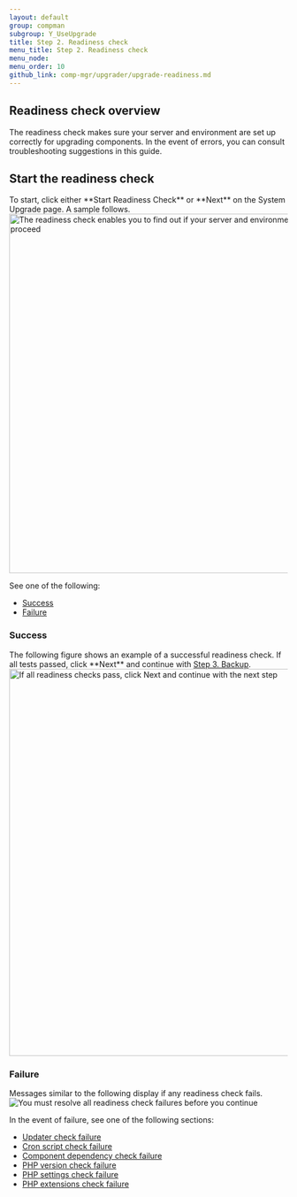 ```yaml
---
layout: default 
group: compman
subgroup: Y_UseUpgrade
title: Step 2. Readiness check
menu_title: Step 2. Readiness check
menu_node: 
menu_order: 10
github_link: comp-mgr/upgrader/upgrade-readiness.md
---
```



<h2 id="upgrade-readiness-over">Readiness check overview</h2>
The readiness check makes sure your server and environment are set up correctly for upgrading components. In the event of errors, you can consult troubleshooting suggestions in this guide.

<h2 id="compman-readiness-start">Start the readiness check</h2>
To start, click either **Start Readiness Check** or **Next** on the System Upgrade page. A sample follows.

<img src="{{ site.baseurl }}common/images/upgr_readiness.png" width="650px" alt="The readiness check enables you to find out if your server and environment are ready to proceed">

See one of the following:

*	<a href="#compman-readiness-success">Success</a>
*	<a href="#compman-readiness-fail">Failure</a>

<h3 id="compman-readiness-success">Success</h3>
The following figure shows an example of a successful readiness check. If all tests passed, click **Next** and continue with <a href="{{ site.gdeurl }}comp-mgr/upgrader/upgrade-backup.html">Step 3. Backup</a>.

<img src="{{ site.baseurl }}common/images/upgr_readiness-success.png" width="700px" alt="If all readiness checks pass, click Next and continue with the next step">

<h3 id="compman-readiness-fail">Failure</h3>
Messages similar to the following display if any readiness check fails. 

<img src="{{ site.baseurl }}common/images/upgr_readiness-fail.png" alt="You must resolve all readiness check failures before you continue">

In the event of failure, see one of the following sections:

*	<a href="{{ site.gdeurl }}comp-mgr/trouble/cman/updater.html">Updater check failure</a>
*	<a href="{{ site.gdeurl }}comp-mgr/trouble/cman/cron.html">Cron script check failure</a>
*	<a href="{{ site.gdeurl }}comp-mgr/trouble/cman/component-depend.html">Component dependency check failure</a>
*	<a href="{{ site.gdeurl }}install-gde/system-requirements.html">PHP version check failure</a>
*	<a href="{{ site.gdeurl }}release-notes/known-issues.html#known-devbeta-xdebug">PHP settings check failure</a>
*	<a href="{{ site.gdeurl }}install-gde/system-requirements.html">PHP extensions check failure</a>
